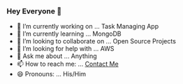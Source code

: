 ### Hey Everyone 👋

- 🔭 I’m currently working on ... Task Managing App
- 🌱 I’m currently learning ... MongoDB
- 👯 I’m looking to collaborate on ... Open Source Projects
- 🤔 I’m looking for help with ... AWS
- 💬 Ask me about ... Anything
- 📫 How to reach me: ... [Contact Me](abhishekjindal0909@gmail.com)
- 😄 Pronouns: ... His/Him


